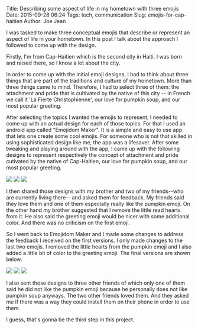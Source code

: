 Title: Describing some aspect of life in my hometown with three emojis
Date: 2015-09-28 06:24
Tags: tech, communication
Slug: emojis-for-cap-haitien
Author: Joe Jean

I was tasked to make three conceptual emojis that describe or represent an aspect of life in your hometown. In this post I talk about the approach I followed to come up with the design. 

Firstly, I'm from Cap-Haitien which is the second city in Haiti. I was born and raised there, so I know a lot about the city. 

In order to come up with the initial emoji designs, I had to think about three things that are part of the traditions and culture of my hometown. More than three things came to mind. Therefore, I had to select three of them: the attachment and pride that is cultivated by the native of this city -- in French we call it 'La Fierte Christophienne', our love for pumpkin soup, and our most popular greeting. 

After selecting the topics I wanted the emojis to represent, I needed to come up with an actual design for each of those topics. For that I used an android app called "Emojidom Maker". It is a simple and easy to use app that lets one create some cool emojis. For someone who is not that skilled in using sophisticated design like me, the app was a  lifesaver.  After some tweaking and playing around with the app, I came up with the following designs to represent respectively the concept of attachment and pride cutivated by the native of Cap-Haitien, our love for pumpkin soup, and our most popular greeting. 

<img src="https://www.dropbox.com/s/i1zj7ehv1zwb0zz/okap.png?dl=0">
<img src="https://www.dropbox.com/s/1ck4pmc7l1vms4r/joumou.png?dl=0">
<img src="https://www.dropbox.com/s/nqz3rewpjewcvha/sakpase.png?dl=0">

I then shared those designs with my brother and two of my friends--who are currently living there-- and asked them for feedback. My friends said they love them and one of them especially really like the pumpkin emoji. On the other hand my brother suggested that I remove the little read hearts from it. He also said the greeting emoji would be nicer with some additional color. And there was no criticism on the first emoji. 

So I went back to Emojidom Maker and I made some changes to address the feedback I received on the first versions. I only made changes to the last two emojis. I removed the little hearts from the pumpkin emoji and I also added a little bit of color to the greeting emoji. The final versions are shown below.

<img src="https://www.dropbox.com/s/i1zj7ehv1zwb0zz/okap.png?dl=0">
<img src="https://www.dropbox.com/s/v5e33arwzm2q4ib/joumou_2.png?dl=0">
<img src="https://www.dropbox.com/s/o5w6oczrgo8wgqh/sakpase_2.png?dl=0">

I also sent those designs to three other friends of which only one of them said he did not like the pumpkin emoji because he personally does not like pumpkin soup anyways. The two other friends loved them. And they asked me if there was a way they could install them on their phone in order to use them. 

I guess, that's gonna be the third step in this project.  
